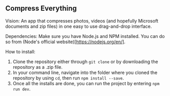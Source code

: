 ## Compress Everything
Vision: An app that compresses photos, videos (and hopefully Microsoft documents and zip files) in one easy to use drag-and-drop interface.

Dependencies:
Make sure you have Node.js and NPM installed. You can do so from (Node's official website)[https://nodejs.org/en/].

How to install:
1. Clone the repository either through ```git clone``` or by downloading the repository as a .zip file.
2. In your command line, navigate into the folder where you cloned the repository by using ```cd```, then run ```npm install --save```.
3. Once all the installs are done, you can run the project by entering ```npm run dev```. 